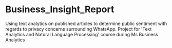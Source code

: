 # Business_Insight_Report
Using text analytics on published articles to determine public sentiment with regards to privacy concerns surrounding WhatsApp.
Project for 'Text Analytics and Natural Language Processing' course during Ms Business Analytics
